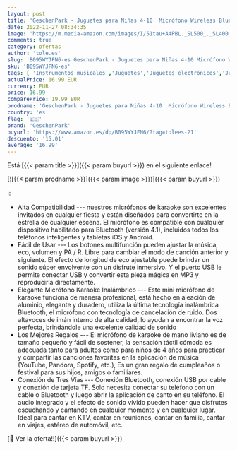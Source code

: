 ```yaml
---
layout: post
title: 'GeschenPark - Juguetes para Niñas 4-10  Micrófono Wireless Bluetooth Regalos Navidad Niña Juguetes Chicos 3-12 Años Regalos para Niños de 3 a 12 Años'
date: 2022-11-27 08:34:35
image: 'https://m.media-amazon.com/images/I/51tau+A4PBL._SL500_._SL400_.jpg'
comments: true
category: ofertas
author: 'tole.es'
slug: 'B095WYJFN6-es GeschenPark - Juguetes para Niñas 4-10 Micrófono Wireless...'
sku: 'B095WYJFN6-es'
tags: [ 'Instrumentos musicales','Juguetes','Juguetes electrónicos','Juguetes y juegos','Karaokes para niños','geschenpark','navidad','🇪🇸', ]
actualPrice: 16.99 EUR
currency: EUR
price: 16.99
comparePrice: 19.99 EUR
prodname: 'GeschenPark - Juguetes para Niñas 4-10  Micrófono Wireless Bluetooth Regalos Navidad Niña Juguetes Chicos 3-12 Años Regalos para Niños de 3 a 12 Años'
country: 'es'
flag: '🇪🇸'
brand: 'GeschenPark'
buyurl: 'https://www.amazon.es/dp/B095WYJFN6/?tag=tolees-21'
descuento: '15.01'
average: '16.99'
---
```


Está [{{< param title >}}]({{< param buyurl >}}) en el siguiente enlace!

[![{{< param prodname >}}]({{< param image >}})]({{< param buyurl >}})

ℹ️:

- Alta Compatibilidad --- nuestros micrófonos de karaoke son excelentes invitados en cualquier fiesta y están diseñados para convertirte en la estrella de cualquier escena. El micrófono es compatible con cualquier dispositivo habilitado para Bluetooth (versión 4.1), incluidos todos los teléfonos inteligentes y tabletas iOS y Android.
- Fácil de Usar --- Los botones multifunción pueden ajustar la música, eco, volumen y PA / R. Libre para cambiar el modo de canción anterior y siguiente. El efecto de longitud de eco ajustable puede brindar un sonido súper envolvente con un disfrute inmersivo. Y el puerto USB le permite conectar USB y convertir esta pieza mágica en MP3 y reproducirla directamente.
- Elegante Micrófono Karaoke Inalámbrico --- Este mini micrófono de karaoke funciona de manera profesional, está hecho en aleación de aluminio, elegante y duradero, utiliza la última tecnología inalámbrica Bluetooth, el micrófono con tecnología de cancelación de ruido. Dos altavoces de imán interno de alta calidad, lo ayudan a encontrar la voz perfecta, brindándole una excelente calidad de sonido
- Los Mejores Regalos --- El micrófono de karaoke de mano liviano es de tamaño pequeño y fácil de sostener, la sensación táctil cómoda es adecuada tanto para adultos como para niños de 4 años para practicar y compartir las canciones favoritas en la aplicación de música (YouTube, Pandora, Spotify, etc.), Es un gran regalo de cumpleaños o festival para sus hijos, amigos o familiares.
- Conexión de Tres Vías --- Conexión Bluetooth, conexión USB por cable y conexión de tarjeta TF. Solo necesita conectar su teléfono con un cable o Bluetooth y luego abrir la aplicación de canto en su teléfono. El audio integrado y el efecto de sonido vívido pueden hacer que disfrutes escuchando y cantando en cualquier momento y en cualquier lugar. Ideal para cantar en KTV, cantar en reuniones, cantar en familia, cantar en viajes, estéreo de automóvil, etc.

[🛒 Ver la oferta!!]({{< param buyurl >}})
